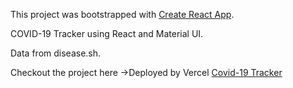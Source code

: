 This project was bootstrapped with [Create React App](https://github.com/facebook/create-react-app).

COVID-19 Tracker using React and Material UI.

Data from disease.sh.



Checkout the project here ->Deployed by Vercel [Covid-19 Tracker](https://covid-tracker-flame-delta.vercel.app/)

